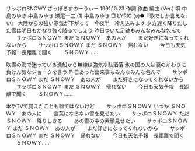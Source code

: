 
サッポロSNOWY
さっぽろすのーうぃー
1991.10.23
作詞  作曲  編曲 (Ver.)   唄
中島みゆき   中島みゆき   瀬尾一三 (1)
中島みゆき
□ LYRIC (a)●『歌でしか言えない』
大陸からの強い寒気が下がって　今夜半　冷え込みます
夕方遅く降りだした雪は明日もかなり強く降るでしょう
昨日ついた足跡もみんなみんな包んで
　　サッポロＳＮＯＷＹ まだ ＳＮＯＷＹ　あの人が
　　まだ好きになってくれないから
　　サッポロＳＮＯＷＹ まだ ＳＮＯＷＹ　帰れない
　　今日も天気予報　長距離で聞く
　　ＳＮＯＷＹ……

吹雪の海で迷っている漁船から無線は強気な駄洒落
氷の国の人は涙のかわりに負けん気なジョークを言う
昨日あった出来事もみんなみんな包んで
　　サッポロＳＮＯＷＹ まだ ＳＮＯＷＹ　あの人が
　　まだ好きになってくれないから
　　サッポロＳＮＯＷＹ まだ ＳＮＯＷＹ　帰れない
　　今日も天気予報　長距離で聞く
　　ＳＮＯＷＹ……

本やTVで覚えたことも嘘ではないけど
　　サッポロＳＮＯＷＹ いつか ＳＮＯＷＹ　あの人に
　　言葉にならない雪を見せたい
　　サッポロＳＮＯＷＹ ただ ＳＮＯＷＹ　降りしきる
　　あの雪の中の素顔見せたい
　　サッポロＳＮＯＷＹ まだ ＳＮＯＷＹ　あの人が
　　まだ好きになってくれないから
　　サッポロＳＮＯＷＹ まだ ＳＮＯＷＹ　帰れない
　　今日も天気予報　長距離で聞く
　　ＳＮＯＷＹ……